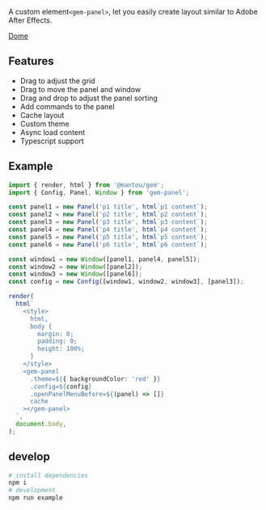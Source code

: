 A custom element`<gem-panel>`, let you easily create layout similar to Adobe After Effects.

[Dome](https://gem-panel.vercel.app/)

## Features

- Drag to adjust the grid
- Drag to move the panel and window
- Drag and drop to adjust the panel sorting
- Add commands to the panel
- Cache layout
- Custom theme
- Async load content
- Typescript support

## Example

```ts
import { render, html } from '@mantou/gem';
import { Config, Panel, Window } from 'gem-panel';

const panel1 = new Panel('p1 title', html`p1 content`);
const panel2 = new Panel('p2 title', html`p2 content`);
const panel3 = new Panel('p3 title', html`p3 content`);
const panel4 = new Panel('p4 title', html`p4 content`);
const panel5 = new Panel('p5 title', html`p5 content`);
const panel6 = new Panel('p6 title', html`p6 content`);

const window1 = new Window([panel1, panel4, panel5]);
const window2 = new Window([panel2]);
const window3 = new Window([panel6]);
const config = new Config([window1, window2, window3], [panel3]);

render(
  html`
    <style>
      html,
      body {
        margin: 0;
        padding: 0;
        height: 100%;
      }
    </style>
    <gem-panel
      .theme=${{ backgroundColor: 'red' }}
      .config=${config}
      .openPanelMenuBefore=${(panel) => []}
      cache
    ></gem-panel>
  `,
  document.body,
);
```

## develop

```bash
# install dependencies
npm i
# development
npm run example
```
